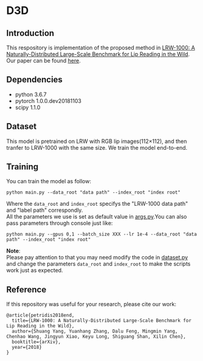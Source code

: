 # D3D
## Introduction   

This respository is implementation of the proposed method in [LRW-1000: A Naturally-Distributed Large-Scale Benchmark for Lip Reading in the Wild](). Our paper can be found [here](https://arxiv.org/pdf/1810.06990.pdf).
## Dependencies
* python 3.6.7   
* pytorch 1.0.0.dev20181103
* scipy 1.1.0
## Dataset
This model is pretrained on LRW with RGB lip images(112×112), and then tranfer to LRW-1000 with the same size. We train the model end-to-end.   
## Training   
You can train the model as follow:
```
python main.py --data_root "data path" --index_root "index root"
```
Where the `data_root` and `index_root` specifys the "LRW-1000 data path" and "label path" correspondly.   
All the parameters we use is set as default value in [args.py]().You can also pass parameters through console just like:
```
python main.py --gpus 0,1 --batch_size XXX --lr 1e-4 --data_root "data path" --index_root "index root"
```
**Note**:   
Please pay attention to that you may need modify the code in [dataset.py]() and change the parameters `data_root` and `index_root` to make the scripts work just as expected. 
## Reference

If this repository was useful for your research, please cite our work:

```
@article{petridis2018end,
  title={LRW-1000: A Naturally-Distributed Large-Scale Benchmark for Lip Reading in the Wild},
  author={Shuang Yang, Yuanhang Zhang, Dalu Feng, Mingmin Yang, Chenhao Wang, Jingyun Xiao, Keyu Long, Shiguang Shan, Xilin Chen},
  booktitle={arXiv},
  year={2018}
}
```
